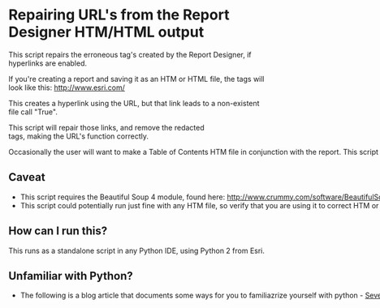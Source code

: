 # Repairing URL's from the Report Designer HTM/HTML output
This script repairs the erroneous <a> tag's created by the Report Designer, if hyperlinks are enabled.

If you're creating a report and saving it as an HTM or HTML file, the <a> tags will look like this:
<a href="True"><nobr>http://www.esri.com/</nobr></a></span>

This creates a hyperlink using the URL, but that link leads to a non-existent file call "True".

This script will repair those links, and remove the redacted <nobr> tags, making the URL's function correctly.

Occasionally the user will want to make a Table of Contents HTM file in conjunction with the report. This script will detect that TOC file as long as it has the same name as the report HTM file, and update the links in that TOC file to utilize the repaired HTML file.

## Caveat
* This script requires the Beautiful Soup 4 module, found here:
        http://www.crummy.com/software/BeautifulSoup/#Download
  From that zip file, move the "bs4" folder into the following directory:
        C:\Python27\ArcGIS10.x\Lib\site-packages
* This script could potentially run just fine with any HTM file, so verify that you are using it to correct HTM or HTML files created with the Report Designer.

## How can I run this?
This runs as a standalone script in any Python IDE, using Python 2 from Esri.

## Unfamiliar with Python?
* The following is a blog article that documents some ways for you to familiazrize yourself with python -
[Seven easy ways to start learning Python and ArcPy](http://blogs.esri.com/esri/supportcenter/2014/03/26/8-easy-ways-learning-python-arcpy/)
